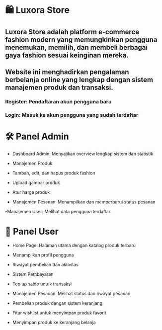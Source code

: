 # 🛍️ Luxora Store

## Luxora Store adalah platform e-commerce fashion modern yang memungkinkan pengguna menemukan, memilih, dan membeli berbagai gaya fashion sesuai keinginan mereka.
## Website ini menghadirkan pengalaman berbelanja online yang lengkap dengan sistem manajemen produk dan transaksi.

### Register: Pendaftaran akun pengguna baru

### Login: Masuk ke akun pengguna yang sudah terdaftar

# 🛠️ Panel Admin

- Dashboard Admin: Menyajikan overview lengkap sistem dan statistik

- Manajemen Produk

- Tambah, edit, dan hapus produk fashion

- Upload gambar produk

- Atur harga produk

- Manajemen Pesanan: Menampilkan dan memperbarui status pesanan

 -Manajemen User: Melihat data pengguna terdaftar

# 👤 Panel User

- Home Page: Halaman utama dengan katalog produk terbaru

- Menampilkan profil pengguna

- Riwayat pembelian dan aktivitas

- Sistem Pembayaran

- Top up saldo untuk transaksi

- Manajemen Pesanan: Melihat status dan riwayat pesanan

- Pembelian produk dengan sistem keranjang

- Fitur wishlist untuk menyimpan produk favorit

- Menyimpan produk ke keranjang belanja

